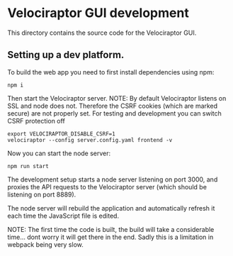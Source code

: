 # Velociraptor GUI development

This directory contains the source code for the Velociraptor GUI.

## Setting up a dev platform.

To build the web app you need to first install dependencies using npm:

```
npm i
```

Then start the Velociraptor server. NOTE: By default Velociraptor
listens on SSL and node does not. Therefore the CSRF cookies (which
are marked secure) are not properly set. For testing and development
you can switch CSRF protection off

```
export VELOCIRAPTOR_DISABLE_CSRF=1
velociraptor --config server.config.yaml frontend -v
```

Now you can start the node server:
```
npm run start
```

The development setup starts a node server listening on port 3000, and
proxies the API requests to the Velociraptor server (which should be
listening on port 8889).

The node server will rebuild the application and automatically refresh
it each time the JavaScript file is edited.

NOTE: The first time the code is built, the build will take a
considerable time... dont worry it will get there in the end. Sadly
this is a limitation in webpack being very slow.
